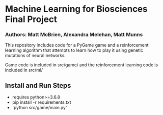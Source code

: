 # Machine Learning for Biosciences Final Project
### Authors: Matt McBrien, Alexandra Melehan, Matt Munns

This repository includes code for a PyGame game and a reinforcement learning
algorithm that attempts to learn how to play it using genetic mutations of
neural networks.

Game code is included in src/game/ and the reinforcement learning code is
included in src/ml/

## Install and Run Steps

* requires python>=3.6.8
* pip install -r requirements.txt
* 'python src/game/main.py'
